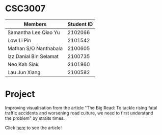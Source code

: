 # CSC3007

| Members    | Student ID |
| -------- | ------- |
| Samantha Lee Qiao Yu  | 2102066    |
| Low Li Pin | 2101542     |
| Mathan S/O Nanthabala    | 2100605    |
| Izz Danial Bin Selamat | 2100735 |
| Neo Kah Siak | 2101960 |
| Lau Jun Xiang | 2100582 |

# Project
Improving visualisation from the article "The Big Read: To tackle rising fatal traffic accidents and worsening road culture, we need to first understand the problem" by straits times.

Click [here](https://www.channelnewsasia.com/singapore/big-read-rising-traffic-accidents-road-culture-4328841) to see the article!
